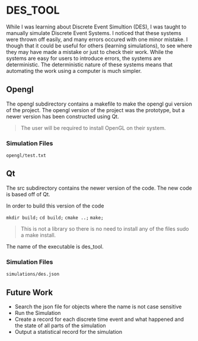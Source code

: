 # DES_TOOL

While I was learning about Discrete Event Simultion (DES), I was taught to manually simulate Discrete Event Systems. 
I noticed that these systems were thrown off easily, and many errors occured with one minor mistake. I though that 
it could be useful for others (learning simulations), to see where they may have made a mistake or just to check 
their work. While the systems are easy for users to introduce errors, the systems are deterministic. The deterministic 
nature of these systems means that automating the work using a computer is much simpler.


## Opengl

The opengl subdirectory contains a makefile to make the opengl gui version of the project. The opengl version 
of the project was the prototype, but a newer version has been constructed using Qt. 

> The user will be required to install OpenGL on their system.

### Simulation Files

```
opengl/test.txt
```

## Qt

The src subdirectory contains the newer version of the code. The new code is based off of Qt. 

In order to build this version of the code

```mkdir build;```
```cd build;```
```cmake ..;```
```make;```

> This is not a library so there is no need to install any of the files sudo a make install.

The name of the executable is des_tool. 

### Simulation Files

```
simulations/des.json
```

## Future Work

- Search the json file for objects where the name is not case sensitive
- Run the Simulation
- Create a record for each discrete time event and what happened and the state of all parts of the simulation
- Output a statistical record for the simulation

